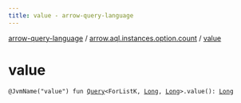 ```yaml
---
title: value - arrow-query-language
---
```


[arrow-query-language](../index.html) / [arrow.aql.instances.option.count](index.html) / [value](./value.html)

# value

`@JvmName("value") fun `[`Query`](../arrow.aql/-query/index.html)`<ForListK, `[`Long`](https://kotlinlang.org/api/latest/jvm/stdlib/kotlin/-long/index.html)`, `[`Long`](https://kotlinlang.org/api/latest/jvm/stdlib/kotlin/-long/index.html)`>.value(): `[`Long`](https://kotlinlang.org/api/latest/jvm/stdlib/kotlin/-long/index.html)